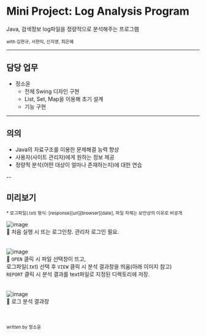 # Mini Project: Log Analysis Program
Java, 검색정보 log파일을 정량적으로 분석해주는 프로그램

<sub>with 김현규, 서현익, 신지영, 최은혜</sub>

---

## 담당 업무
* 정소윤
  - 전체 Swing 디자인 구현 
  - List, Set, Map을 이용해 초기 설계
  - 기능 구현

---

## 의의
* Java의 자료구조를 이용한 문제해결 능력 향상
* 사용자(사이트 관리자)에게 원하는 정보 제공
* 정량적 분석(어떤 대상이 얼마나 존재하는지)에 대한 연습

--

## 미리보기

<sub>* 로그파일(.txt) 형식: [response][url][browser][date], 파일 자체는 보안상의 이유로 비공개</sub>

![image](https://user-images.githubusercontent.com/80728433/114820272-b68c5600-9df9-11eb-95ea-2610ab058577.png)<br/>
🔼 처음 실행 시 뜨는 로그인창. 관리자 로그인 필요.
<br/><br/><br/>
![image](https://user-images.githubusercontent.com/80728433/114820381-dc195f80-9df9-11eb-97e5-1028b402992a.png)<br/>
🔼 `OPEN` 클릭 시 파일 선택창이 뜨고, <br/>
로그파일(.txt) 선택 후 `VIEW` 클릭 시 분석 결과창을 띄움(아래 이미지 참고) <br/>
`REPORT` 클릭 시 분석 결과를 text파일로 지정된 디렉토리에 저장.
<br/><br/><br/>
![image](https://user-images.githubusercontent.com/80728433/114820592-2ef31700-9dfa-11eb-916a-dfd1369b8491.png)<br/>
🔼 로그 분석 결과창
<br/><br/><br/>

<sub>written by 정소윤</sub>
